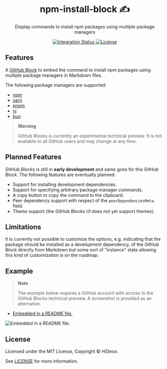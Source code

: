 <div align="center">
  <h1>npm-install-block ✍️</h1>
  <p>Display commands to install npm packages using multiple package managers</p>
</div>

<div align="center">
  <a href="https://github.com/HiDeoo/npm-install-block/actions/workflows/integration.yml">
    <img alt="Integration Status" src="https://github.com/HiDeoo/npm-install-block/actions/workflows/integration.yml/badge.svg" />
  </a>
  <a href="https://github.com/HiDeoo/npm-install-block/blob/main/LICENSE">
    <img alt="License" src="https://badgen.net/github/license/HiDeoo/npm-install-block" />
  </a>
  <br />
</div>

## Features

A [GitHub Block](https://blocks.githubnext.com) to embed the command to install npm packages using multiple package managers in Markdown files.

The following package managers are supported:

- [npm](https://docs.npmjs.com/cli)
- [yarn](https://yarnpkg.com)
- [pnpm](https://pnpm.io)
- [ni](https://github.com/antfu/ni)
- [bun](https://bun.sh)

> **Warning**
>
> GitHub Blocks is currently an experimental technical preview. It is not available to all GitHub users and may change at any time.

## Planned Features

GitHub Blocks is still in **early development** and same goes for this GitHub Block. The following features are eventually planned:

- Support for installing development dependencies.
- Support for specifying arbitrary package manager commands.
- A copy button to copy the command to the clipboard.
- Peer dependency support with respect of the `peerDependenciesMeta` field.
- Theme support (the GitHub Blocks UI does not yet support themes).

## Limitations

It is currently not possible to customize the options, e.g. indicating that the package should be installed as a development dependency, of the GitHub Block directly from Markdown but some sort of "instance" state allowing this kind of customization is on the roadmap.

## Example

> **Note**
>
> The example below requires a GitHub account with access to the GitHub Blocks technical preview. A screenshot is provided as an alternative.

- [Embedded in a README file.](https://blocks.githubnext.com/HiDeoo/npm-install-block/blob/main/examples/README.md)

![Embedded in a README file.](https://user-images.githubusercontent.com/494699/219106150-2e27a48c-3012-47bb-8260-64918aec6af2.png)

## License

Licensed under the MIT License, Copyright © HiDeoo.

See [LICENSE](https://github.com/HiDeoo/npm-install-block/blob/main/LICENSE) for more information.
